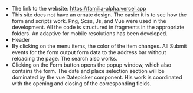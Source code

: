 - The link to the website:  https://familia-alpha.vercel.app
- This site does not have an ornate design. The easier it is to see how the form and scripts work. 
Png, Scss, Js, and Vue were used in the development. All the code is structured in fragments in the appropriate folders.
An adaptive for mobile resolutions has been developed. 
- Header
- By clicking on the menu items, the color of the item changes. 
All Submit events for the form output form data to the address bar without reloading the page.
The search also works.
- Clicking on the Form button opens the popup window, which also contains the form.
The date and place selection section will be dominated by the vue Datepicker component. 
His work is coordinated with the opening and closing of the corresponding fields.
